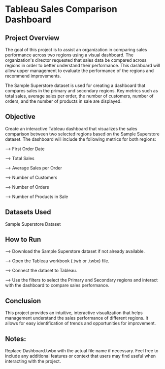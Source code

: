 # Tableau Sales Comparison Dashboard

## Project Overview
The goal of this project is to assist an organization in comparing sales performance across two regions using a visual dashboard. The organization's director requested that sales data be compared across regions in order to better understand their performance. This dashboard will allow upper management to evaluate the performance of the regions and recommend improvements.

The Sample Superstore dataset is used for creating a dashboard that compares sales in the primary and secondary regions. Key metrics such as total sales, average sales per order, the number of customers, number of orders, and the number of products in sale are displayed.

## Objective
Create an interactive Tableau dashboard that visualizes the sales comparison between two selected regions based on the Sample Superstore dataset. The dashboard will include the following metrics for both regions:

 --> First Order Date
 
 --> Total Sales
 
 --> Average Sales per Order
 
 --> Number of Customers
 
 --> Number of Orders
 
 --> Number of Products in Sale
 
## Datasets Used
Sample Superstore Dataset


## How to Run
  --> Download the Sample Superstore dataset if not already available.
  
  --> Open the Tableau workbook (.twb or .twbx) file.
  
  --> Connect the dataset to Tableau.
  
  --> Use the filters to select the Primary and Secondary regions and interact with the dashboard to compare sales performance.
  
## Conclusion
This project provides an intuitive, interactive visualization that helps management understand the sales performance of different regions. It allows for easy identification of trends and opportunities for improvement.

## Notes:
Replace Dashboard.twbx with the actual file name if necessary.
Feel free to include any additional features or context that users may find useful when interacting with the project.
